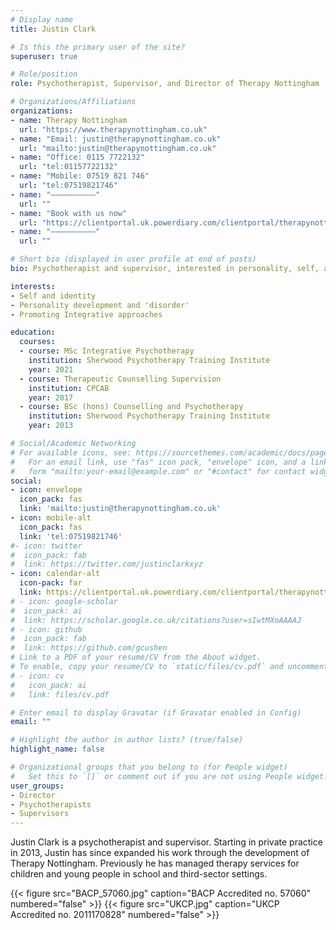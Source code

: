 ```yaml
---
# Display name
title: Justin Clark

# Is this the primary user of the site?
superuser: true

# Role/position
role: Psychotherapist, Supervisor, and Director of Therapy Nottingham

# Organizations/Affiliations
organizations:
- name: Therapy Nottingham
  url: "https://www.therapynottingham.co.uk"
- name: "Email: justin@therapynottingham.co.uk"
  url: "mailto:justin@therapynottingham.co.uk"
- name: "Office: 0115 7722132"
  url: "tel:01157722132"
- name: "Mobile: 07519 821 746"
  url: "tel:07519821746"
- name: "––––––––––"
  url: ""
- name: "Book with us now"
  url: "https://clientportal.uk.powerdiary.com/clientportal/therapynottingham"
- name: "––––––––––"
  url: ""

# Short bio (displayed in user profile at end of posts)
bio: Psychotherapist and supervisor, interested in personality, self, and identity.

interests:
- Self and identity
- Personality development and 'disorder'
- Promoting Integrative approaches

education:
  courses:
  - course: MSc Integrative Psychotherapy
    institution: Sherwood Psychotherapy Training Institute
    year: 2021
  - course: Therapeutic Counselling Supervision
    institution: CPCAB
    year: 2017
  - course: BSc (hons) Counselling and Psychotherapy
    institution: Sherwood Psychotherapy Training Institute
    year: 2013

# Social/Academic Networking
# For available icons, see: https://sourcethemes.com/academic/docs/page-builder/#icons
#   For an email link, use "fas" icon pack, "envelope" icon, and a link in the
#   form "mailto:your-email@example.com" or "#contact" for contact widget.
social:
- icon: envelope
  icon_pack: fas
  link: 'mailto:justin@therapynottingham.co.uk'
- icon: mobile-alt
  icon_pack: fas
  link: 'tel:07519821746'
#- icon: twitter
#  icon_pack: fab
#  link: https://twitter.com/justinclarkxyz
- icon: calendar-alt
  icon-pack: far
  link: https://clientportal.uk.powerdiary.com/clientportal/therapynottingham
# - icon: google-scholar
#  icon_pack: ai
#  link: https://scholar.google.co.uk/citations?user=sIwtMXoAAAAJ
# - icon: github
#  icon_pack: fab
#  link: https://github.com/gcushen
# Link to a PDF of your resume/CV from the About widget.
# To enable, copy your resume/CV to `static/files/cv.pdf` and uncomment the lines below.
# - icon: cv
#   icon_pack: ai
#   link: files/cv.pdf

# Enter email to display Gravatar (if Gravatar enabled in Config)
email: ""

# Highlight the author in author lists? (true/false)
highlight_name: false

# Organizational groups that you belong to (for People widget)
#   Set this to `[]` or comment out if you are not using People widget.
user_groups:
- Director
- Psychotherapists
- Supervisors
---
```


Justin Clark is a psychotherapist and supervisor.  Starting in private practice in 2013, Justin has since expanded his work through the development of Therapy Nottingham.  Previously he has managed therapy services for children and young people in school and third-sector settings.

{{< figure src="BACP_57060.jpg" caption="BACP Accredited no. 57060" numbered="false" >}}
{{< figure src="UKCP.jpg" caption="UKCP Accredited no. 2011170828" numbered="false" >}}


